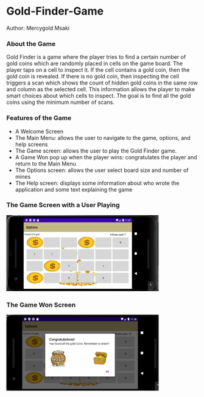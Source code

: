 # Gold-Finder-Game
 Author: Mercygold Msaki
### About the Game
Gold Finder is a game where the player tries to find a certain number of gold coins which are randomly placed in cells on the game board. The player taps on a cell to inspect it. If the cell contains a gold coin, then the gold coin is revealed. If there is no gold coin, then inspecting the cell triggers a scan which shows the count of hidden gold coins in the same row and column as the selected cell. This information allows the player to make smart choices about which cells to inspect. The goal is to find all the gold coins using the minimum number of scans. 

### Features of the Game
- A Welcome Screen
- The Main Menu: allows the user to navigate to the game, options, and help screens
- The Game screen: allows the user to play the Gold Finder game.
- A Game Won pop up when the player wins: congratulates the player and return to the Main Menu
- The Options screen: allows the user select board size and number of mines
- The Help screen: displays some information about who wrote the application and some text explaining the game

### The Game Screen with a User Playing
<img src = "https://github.com/Mercygoldm/Gold-Finder-Game/blob/main/docs/playing.jpg?raw=true" width="400" height = "200" />

### The Game Won Screen
<img src = "https://github.com/Mercygoldm/Gold-Finder-Game/blob/main/docs/won.jpg" width="400" height = "200" />

